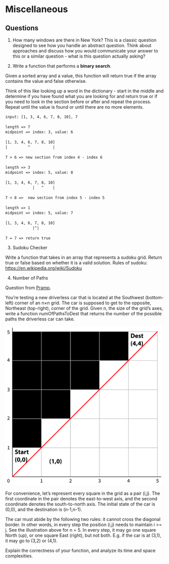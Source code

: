 # Miscellaneous
## Questions

1. How many windows are there in New York?
  This is a classic question designed to see how you handle an abstract question. Think about approaches and discuss how you would communicate your answer to this or a similar question - what is this question actually asking?

2. Write a function that performs a **binary search**.

  Given a sorted array and a value, this function will return true if the array contains the value and false otherwise.

  Think of this like looking up a word in the dictionary - start in the middle and determine if you have found what you are looking for and return true or if you need to look in the section before or after and repeat the process. Repeat until the value is found or until there are no more elements.

```
input: [1, 3, 4, 6, 7, 8, 10], 7

length => 7
midpoint => index: 3, value: 6

[1, 3, 4, 6, 7, 8, 10]
|         ^          |

7 > 6 => new section from index 4 - index 6

length => 3
midpoint => index: 5, value: 8

[1, 3, 4, 6, 7, 8, 10]
            |   ^    |

7 < 8 =>  new section from index 5 - index 5

length => 1
midpoint => index: 5, value: 7

[1, 3, 4, 6, 7, 8, 10]
            |^|

7 = 7 => return true
  ```

3. Sudoku Checker

  Write a function that takes in an array that represents a sudoku grid. Return true or false based on whether it is a valid solution.
  Rules of sudoku: https://en.wikipedia.org/wiki/Sudoku

4. Number of Paths

  Question from [Pramp](https://www.pramp.com/).

  You’re testing a new driverless car that is located at the Southwest (bottom-left) corner of an n×n grid. The car is supposed to get to the opposite, Northeast (top-right), corner of the grid. Given n, the size of the grid’s axes, write a function numOfPathsToDest that returns the number of the possible paths the driverless car can take.

  ![the car must stay in the lower section](./path.png)

  For convenience, let’s represent every square in the grid as a pair (i,j). The first coordinate in the pair denotes the east-to-west axis, and the second coordinate denotes the south-to-north axis. The initial state of the car is (0,0), and the destination is (n-1,n-1).

  The car must abide by the following two rules: it cannot cross the diagonal border. In other words, in every step the position (i,j) needs to maintain i >= j. See the illustration above for n = 5. In every step, it may go one square North (up), or one square East (right), but not both. E.g. if the car is at (3,1), it may go to (3,2) or (4,1).

  Explain the correctness of your function, and analyze its time and space complexities.
